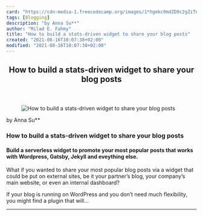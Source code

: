 ```yaml
---
card: "https://cdn-media-1.freecodecamp.org/images/1*hgmkc9mdZD9c2gZiTnKjeQ.png"
tags: [Blogging]
description: "by Anna Su**"
author: "Milad E. Fahmy"
title: "How to build a stats-driven widget to share your blog posts"
created: "2021-08-16T10:07:38+02:00"
modified: "2021-08-16T10:07:38+02:00"
---
```

<div class="site-wrapper">
<main id="site-main" class="site-main outer">
<div class="inner">
<article class="post-full post tag-blogging tag-data-science tag-content-marketing tag-web-development tag-javascript ">
<header class="post-full-header">
<h1 class="post-full-title">How to build a stats-driven widget to share your blog posts</h1>
</header>
<figure class="post-full-image">
<picture>
<source media="(max-width: 700px)" sizes="1px" srcset="data:image/gif;base64,R0lGODlhAQABAIAAAAAAAP///yH5BAEAAAAALAAAAAABAAEAAAIBRAA7 1w">
<source media="(min-width: 701px)" sizes="(max-width: 800px) 400px,
(max-width: 1170px) 700px,
1400px" srcset="https://cdn-media-1.freecodecamp.org/images/1*hgmkc9mdZD9c2gZiTnKjeQ.png 300w,
https://cdn-media-1.freecodecamp.org/images/1*hgmkc9mdZD9c2gZiTnKjeQ.png 600w,
https://cdn-media-1.freecodecamp.org/images/1*hgmkc9mdZD9c2gZiTnKjeQ.png 1000w,
https://cdn-media-1.freecodecamp.org/images/1*hgmkc9mdZD9c2gZiTnKjeQ.png 2000w">
<img onerror="this.style.display='none'" src="https://cdn-media-1.freecodecamp.org/images/1*hgmkc9mdZD9c2gZiTnKjeQ.png" alt="How to build a stats-driven widget to share your blog posts">
</picture>
</figure>
<section class="post-full-content">
<div class="post-content medium-migrated-article">
<p>by Anna Su**</p><h1 id="how-to-build-a-stats-driven-widget-to-share-your-blog-posts">How to build a stats-driven widget to share your blog posts</h1><h4 id="build-a-serverless-widget-to-promote-your-most-popular-posts-that-works-with-wordpress-gatsby-jekyll-and-eveything-else-">Build a serverless widget to promote your most popular posts that works with Wordpress, Gatsby, Jekyll and eveything else.</h4><p>What if you wanted to share your most popular blog posts via a widget that could be put on external sites, be it your partner’s blog, your company’s main website, or even an internal dashboard?</p><p>If your blog is running on WordPress and you don’t need much flexibility, you might find a plugin that will…</p>
</div>
<hr>
</section>
</article>
</div>
</main>
</div>
<!-- Google Tag Manager (noscript) -->
<!-- End Google Tag Manager (noscript) -->
